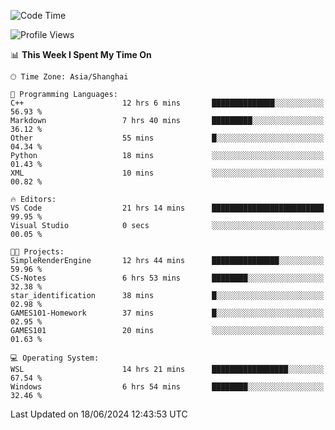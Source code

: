 <!--START_SECTION:waka-->
![Code Time](http://img.shields.io/badge/Code%20Time-1%2C789%20hrs%2042%20mins-blue)

![Profile Views](http://img.shields.io/badge/Profile%20Views-3-blue)

📊 **This Week I Spent My Time On** 

```text
🕑︎ Time Zone: Asia/Shanghai

💬 Programming Languages: 
C++                      12 hrs 6 mins       ██████████████░░░░░░░░░░░   56.93 % 
Markdown                 7 hrs 40 mins       █████████░░░░░░░░░░░░░░░░   36.12 % 
Other                    55 mins             █░░░░░░░░░░░░░░░░░░░░░░░░   04.34 % 
Python                   18 mins             ░░░░░░░░░░░░░░░░░░░░░░░░░   01.43 % 
XML                      10 mins             ░░░░░░░░░░░░░░░░░░░░░░░░░   00.82 % 

🔥 Editors: 
VS Code                  21 hrs 14 mins      █████████████████████████   99.95 % 
Visual Studio            0 secs              ░░░░░░░░░░░░░░░░░░░░░░░░░   00.05 % 

🐱‍💻 Projects: 
SimpleRenderEngine       12 hrs 44 mins      ███████████████░░░░░░░░░░   59.96 % 
CS-Notes                 6 hrs 53 mins       ████████░░░░░░░░░░░░░░░░░   32.38 % 
star_identification      38 mins             █░░░░░░░░░░░░░░░░░░░░░░░░   02.98 % 
GAMES101-Homework        37 mins             █░░░░░░░░░░░░░░░░░░░░░░░░   02.95 % 
GAMES101                 20 mins             ░░░░░░░░░░░░░░░░░░░░░░░░░   01.63 % 

💻 Operating System: 
WSL                      14 hrs 21 mins      █████████████████░░░░░░░░   67.54 % 
Windows                  6 hrs 54 mins       ████████░░░░░░░░░░░░░░░░░   32.46 % 
```


 Last Updated on 18/06/2024 12:43:53 UTC
<!--END_SECTION:waka-->